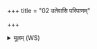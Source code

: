 +++
title = "02 उतेवासि परिपाणम्"

+++
<details><summary>मूलम् (WS)</summary>

उतेवासि परिपाणं यातुजम्भनमाञ्जन ।  
उतामृतत्वस्येशिष उतासि पितुभोजनम् ॥ २ ॥
</details>